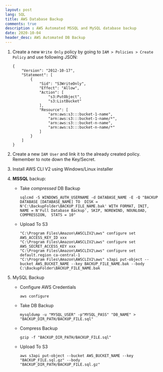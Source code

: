 ```yaml
---
layout: post
lang: SQL
title: AWS Database Backup
comments: true
description : AWS Automated MSSQL and MySQL database backup
date: 2020-10-04
header_desc: AWS Automated DB Backup
---
```

1. Create a new `Write Only` policy by going to `IAM > Policies > Create Policy` and use following JSON:

    ```
    {
        "Version": "2012-10-17",
        "Statement": [
            {
                "Sid": "S3WriteOnly",
                "Effect": "Allow",
                "Action": [
                    "s3:PutObject",
                    "s3:ListBucket"
                ],
                "Resource": [
                    "arn:aws:s3:::bucket-1-name",
                    "arn:aws:s3:::bucket-1-name/*",
                    "arn:aws:s3:::bucket-n-name",
                    "arn:aws:s3:::bucket-n-name/*"
                ]
            }
        ]
    }
    ```

2. Create a new `IAM User` and link it to the already created policy. Remember to note down the Key/Secret.

3. Install AWS CLI V2 using Windows/Linux installer

4. **MSSQL** backup:
    * Take *compressed* DB Backup
        ```
        sqlcmd -S WINDOWS_AUTH_USERNAME -d DATABASE_NAME -E -Q "BACKUP DATABASE [DATABASE_NAME] TO  DISK = N'C:\BackupFolder\BACKUP_FILE_NAME.bak' WITH FORMAT, INIT,  NAME = N'Full Database Backup', SKIP, NOREWIND, NOUNLOAD, COMPRESSION,  STATS = 10"
        ```
    * Upload To S3
        ```
        "C:\Program Files\Amazon\AWSCLIV2\aws" configure set AWS_ACCESS_KEY_ID xxx
        "C:\Program Files\Amazon\AWSCLIV2\aws" configure set AWS_SECRET_ACCESS_KEY xxx
        "C:\Program Files\Amazon\AWSCLIV2\aws" configure set default.region ca-central-1
        "C:\Program Files\Amazon\AWSCLIV2\aws" s3api put-object --bucket AWS_BUCKET_NAME --key BACKUP_FILE_NAME.bak --body C:\BackupFolder\BACKUP_FILE_NAME.bak
        ```

5. MySQL Backup
    * Configure AWS Credentials
        ```
        aws configure
        ```
    * Take DB Backup
        ```
        mysqldump -u "MYSQL_USER" -p"MYSQL_PASS" "DB_NAME" > "BACKUP_DIR_PATH/BACKUP_FILE.sql"
        ```
    * Compress Backup
        ```
        gzip -f "BACKUP_DIR_PATH/BACKUP_FILE.sql"
        ```
    * Upload To S3
        ```
        aws s3api put-object --bucket AWS_BUCKET_NAME --key "BACKUP_FILE.sql.gz" --body "BACKUP_DIR_PATH/BACKUP_FILE.sql.gz"
        ```
